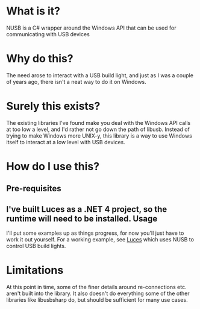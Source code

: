 What is it?
===========
NUSB is a C# wrapper around the Windows API that can be used for communicating with USB devices

Why do this?
============
The need arose to interact with a USB build light, and just as I was a couple of years ago, there isn't a neat way to do it on Windows.  

Surely this exists?
===================
The existing libraries I've found make you deal with the Windows API calls at too low a level, and I'd rather not go down the path of libusb.  Instead of trying to make Windows more UNIX-y, this library is a way to use Windows itself to interact at a low level with USB devices.

How do I use this?
==================
Pre-requisites
--------------
I've built Luces as a .NET 4 project, so the runtime will need to be installed.
Usage
-----
I'll put some examples up as things progress, for now you'll just have to work it out yourself.  For a working example, see [Luces](https://github.com/thenathanjones/luces) which uses NUSB to control USB build lights.

Limitations
===========
At this point in time, some of the finer details around re-connections etc. aren't built into the library.  It also doesn't do everything some of the other libraries like libusbsharp do, but should be sufficient for many use cases.